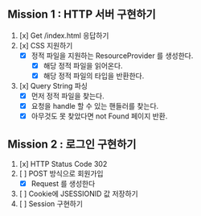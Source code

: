 ## Mission 1 : HTTP 서버 구현하기

1. [x] Get /index.html 응답하기
2. [x] CSS 지원하기
    - [x] 정적 파일을 지원하는 ResourceProvider 를 생성한다.
        - [x] 해당 정적 파일을 읽어온다.
        - [x] 해당 정적 파일의 타입을 반환한다.
3. [x] Query String 파싱
    - [x] 먼저 정적 파일을 찾는다.
    - [x] 요청을 handle 할 수 있는 핸들러를 찾는다.
    - [x] 아무것도 못 찾았다면 not Found 페이지 반환.

## Mission 2 : 로그인 구현하기

1. [x] HTTP Status Code 302
2. [ ] POST 방식으로 회원가입
   - [x] Request 를 생성한다
3. [ ] Cookie에 JSESSIONID 값 저장하기
4. [ ] Session 구현하기
